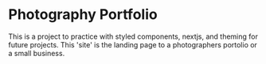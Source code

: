 # Photography Portfolio

This is a project to practice with styled components, nextjs, and theming for future projects. This 'site' is the landing page to a photographers portolio or a small business.
